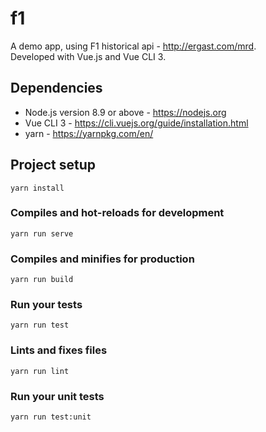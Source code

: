 # f1
A demo app, using F1 historical api - http://ergast.com/mrd. \
Developed with Vue.js and Vue CLI 3.

## Dependencies
- Node.js version 8.9 or above - https://nodejs.org
- Vue CLI 3 - https://cli.vuejs.org/guide/installation.html
- yarn - https://yarnpkg.com/en/

## Project setup
```
yarn install
```

### Compiles and hot-reloads for development
```
yarn run serve
```

### Compiles and minifies for production
```
yarn run build
```

### Run your tests
```
yarn run test
```

### Lints and fixes files
```
yarn run lint
```

### Run your unit tests
```
yarn run test:unit
```
